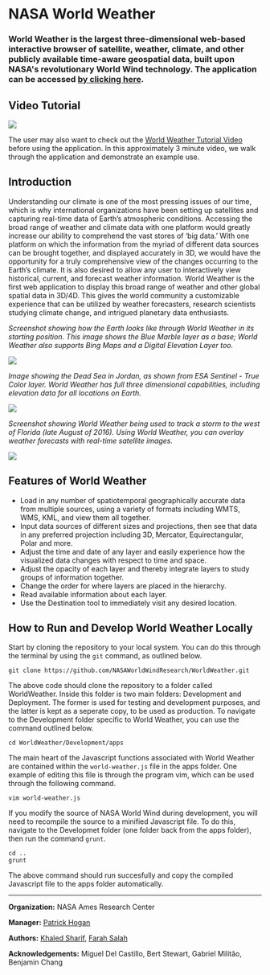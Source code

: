 # NASA World Weather
### World Weather is the largest three-dimensional web-based interactive browser of satellite, weather, climate, and other publicly available time-aware geospatial data, built upon NASA's revolutionary World Wind technology. The application can be accessed [by clicking here](http://worldwind.arc.nasa.gov/worldweather/).

## Video Tutorial


<a href="https://www.youtube.com/watch?v=WMYI1UcgFr4">
<img src="http://i.imgur.com/GTxfgk7.png" />
</a>


The user may also want to check out the <a href="https://www.youtube.com/watch?v=WMYI1UcgFr4">World Weather Tutorial Video</a> before using the application. In this approximately 3 minute video, we walk through the application and demonstrate an example use.



## Introduction

Understanding our climate is one of the most pressing issues of our time, which is why international organizations have been setting up satellites and capturing real-time data of Earth’s atmospheric conditions. Accessing the broad range of weather and climate data with one platform would greatly increase our ability to comprehend the vast stores of ‘big data.’  With one platform on which the information from the myriad of different data sources can be brought together, and displayed accurately in 3D, we would have the opportunity for a truly comprehensive view of the changes occurring to the Earth’s climate. It is also desired to allow any user to interactively view historical, current, and forecast weather information. World Weather is the first web application to display this broad range of weather and other global spatial data in 3D/4D. This gives the world community  a customizable experience that can be utilized by weather forecasters, research scientists studying climate change, and intrigued planetary data enthusiasts.

_Screenshot showing how the Earth looks like through World Weather in its starting position. This image shows the Blue Marble layer as a base; World Weather also supports Bing Maps and a Digital Elevation Layer too._

<img src="https://cloud.githubusercontent.com/assets/19692086/17829775/4b74f010-666e-11e6-8464-0346e03904c1.PNG" />

_Image showing the Dead Sea in Jordan, as shown from ESA Sentinel - True Color layer. World Weather has full three dimensional capabilities, including elevation data for all locations on Earth._ 

<img src="http://i.imgur.com/2HnOm8V.jpg" />

_Screenshot showing World Weather being used to track a storm to the west of Florida (late August of 2016). Using World Weather, you can overlay weather forecasts with real-time satellite images._ 

<img src="http://i.imgur.com/nqK4kV0.png" />

## Features of World Weather

* Load in any number of spatiotemporal geographically accurate data from multiple sources, using a variety of formats including WMTS, WMS, KML, and view them all together.
* Input data sources of different sizes and projections, then see that data in any preferred projection including 3D, Mercator, Equirectangular, Polar and more.
* Adjust the time and date of any layer and easily experience how the visualized data changes with respect to time and space.
* Adjust the opacity of each layer and thereby integrate layers to study groups of information together.
* Change the order for where layers are placed in the hierarchy.
* Read available information about each layer.
* Use the Destination tool to immediately visit any desired location.


## How to Run and Develop World Weather Locally

Start by cloning the repository to your local system. You can do this through the terminal by using the ```git``` command, as outlined below.

```
git clone https://github.com/NASAWorldWindResearch/WorldWeather.git
```

The above code should clone the repository to a folder called WorldWeather. Inside this folder is two main folders: Development and Deployment. The former is used for testing and development purposes, and the latter is kept as a seperate copy, to be used as production. To navigate to the Development folder specific to World Weather, you can use the command outlined below.

```
cd WorldWeather/Development/apps
```

The main heart of the Javascript functions associated with World Weather are contained within the ```world-weather.js``` file in the apps folder. One example of editing this file is through the program vim, which can be used through the following command.

```
vim world-weather.js
```

If you modify the source of NASA World Wind during development, you will need to recompile the source to a minified Javascript file. To do this, navigate to the Developmet folder (one folder back from the apps folder), then run the command ```grunt```. 

```
cd ..
grunt
```

The above command should run succesfully and copy the compiled Javascript file to the apps folder automatically.



***

**Organization:** NASA Ames Research Center

**Manager:** <a href="https://www.linkedin.com/in/phogan">Patrick Hogan</a>

**Authors:** <a href="https://github.com/KhaledSharif">Khaled Sharif</a>, <a href="https://github.com/farahsalah">Farah Salah</a>

**Acknowledgements:** Miguel Del Castillo, Bert Stewart, Gabriel Militão, Benjamin Chang 
